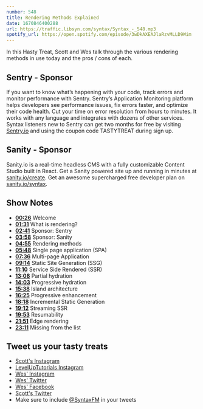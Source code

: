 ```yaml
---
number: 548
title: Rendering Methods Explained
date: 1670846400288
url: https://traffic.libsyn.com/syntax/Syntax_-_548.mp3
spotify_url: https://open.spotify.com/episode/3wDkAXEAJlaRzvMLLD9Wim
---
```


In this Hasty Treat, Scott and Wes talk through the various rendering methods in use today and the pros / cons of each.

## Sentry - Sponsor

If you want to know what’s happening with your code, track errors and monitor performance with Sentry. Sentry’s Application Monitoring platform helps developers see performance issues, fix errors faster, and optimize their code health. Cut your time on error resolution from hours to minutes. It works with any language and integrates with dozens of other services. Syntax listeners new to Sentry can get two months for  free by visiting [Sentry.io](https://sentry.io) and using the coupon code TASTYTREAT during sign up.

## Sanity - Sponsor

Sanity.io is a real-time headless CMS with a fully customizable Content Studio built in React. Get a Sanity powered site up and running in minutes at [sanity.io/create](https://www.sanity.io/create). Get an awesome supercharged free developer plan on [sanity.io/syntax](https://www.sanity.io/syntax).

## Show Notes

* **[00:26](#t=00:26)** Welcome
* **[01:31](#t=01:31)** What is rendering?
* **[02:41](#t=02:41)** Sponsor: Sentry
* **[03:58](#t=03:58)** Sponsor: Sanity
* **[04:55](#t=04:55)** Rendering methods
* **[05:48](#t=05:48)** Single page application (SPA)
* **[07:36](#t=07:36)** Multi-page Application
* **[09:14](#t=09:14)** Static Site Generation (SSG)
* **[11:10](#t=11:10)** Service Side Rendered (SSR)
* **[13:08](#t=13:08)** Partial hydration
* **[14:03](#t=14:03)** Progressive hydration
* **[15:38](#t=15:38)** Island architecture
* **[16:25](#t=16:25)** Progressive enhancement
* **[18:18](#t=18:18)** Incremental Static Generation
* **[19:12](#t=19:12)** Streaming SSR
* **[19:53](#t=19:53)** Resumability
* **[21:51](#t=21:51)** Edge rendering
* **[23:11](#t=23:11)** Missing from the list

## Tweet us your tasty treats

* [Scott's Instagram](https://www.instagram.com/stolinski/)
* [LevelUpTutorials Instagram](https://www.instagram.com/LevelUpTutorials/)
* [Wes' Instagram](https://www.instagram.com/wesbos/)
* [Wes' Twitter](https://twitter.com/wesbos)
* [Wes' Facebook](https://www.facebook.com/wesbos.developer)
* [Scott's Twitter](https://twitter.com/stolinski)
* Make sure to include [@SyntaxFM](https://twitter.com/SyntaxFM) in your tweets
